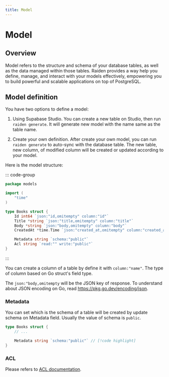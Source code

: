 ```yaml
---
title: Model
---
```


# Model

## Overview

Model refers to the structure and schema of your database tables, as well as the data managed within those tables. Raiden provides a way help you define, manage, and interact with your models effectively, empowering you to build powerful and scalable applications on top of PostgreSQL.

## Model definition

You have two options to define a model:

1. Using Supabase Studio. You can create a new table on Studio, then run `raiden generate`. It will generate new model with the name same as the table name.

2. Create your own definition. After create your own model, you can run `raiden generate` to auto-sync with the database table. The new table, new column, of modified column will be created or updated according to your model.

Here is the model structure:

::: code-group

```go [internal/models/books.go]
package models

import (
    "time"
)

type Books struct {
    Id int64 `json:"id,omitempty" column:"id"`
    Title *string `json:"title,omitempty" column:"title"`
    Body *string `json:"body,omitempty" column:"body"`
    CreatedAt *time.Time `json:"created_at,omitempty" column:"created_at"`

    Metadata string `schema:"public"`
    Acl string `read:"" write:"public"`
}
```

:::

You can create a column of a table by define it with `column:"name"`.
The type of column based on Go struct's field type.

The `json:"body,omitempty` will be the JSON key of response.
To understand about JSON encoding on Go, read https://pkg.go.dev/encoding/json.

### Metadata

You can set which is the schema of a table will be created by update schema on Metadata field.
Usually the value of schema is `public`.

```go
type Books struct {
    // ...

    Metadata string `schema:"public"` // [!code highlight]
}
```

### ACL

Please refers to [ACL documentation](/docs/acl).
